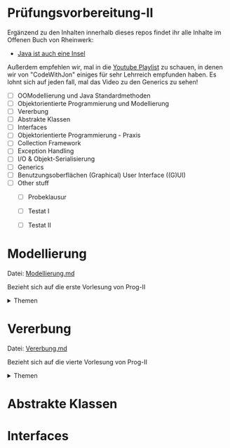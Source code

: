 # Prüfungsvorbereitung-II
Ergänzend zu den Inhalten innerhalb dieses repos findet ihr alle Inhalte im Offenen Buch von Rheinwerk:
- [Java ist auch eine Insel](https://openbook.rheinwerk-verlag.de/javainsel/index.html)

Außerdem empfehlen wir, mal in die [Youtube Playlist](https://youtube.com/playlist?list=PLIgABbRtVA6NQu33ZZ8LKrSedhAjmpMAb&si=GUxS6eNSMMCA1bNP) zu schauen, in denen wir von "CodeWithJon" einiges für sehr Lehrreich empfunden haben. Es lohnt sich auf jeden fall, mal das Video zu den Generics zu sehen!

- [ ] OOModellierung und Java Standardmethoden
- [ ] Objektorientierte Programmierung und Modellierung
- [ ] Vererbung
- [ ] Abstrakte Klassen
- [ ] Interfaces
- [ ] Objektorientierte Programmierung - Praxis
- [ ] Collection Framework
- [ ] Exception Handling
- [ ] I/O & Objekt-Serialisierung
- [ ] Generics
- [ ] Benutzungsoberflächen (Graphical) User Interface ((G)UI)
- [ ] Other stuff
  - [ ] Probeklausur
  - [ ] Testat I
  - [ ] Testat II 


# Modellierung
Datei: [Modellierung.md](01_1_Modellierung-Done/PDF#pii-objektorientierung-wiederholung)

Bezieht sich auf die erste Vorlesung von Prog-II
<details>
    <summary>Themen</summary>
- Objektorientierung
- Klassen
- Arrays
- Komplexe Datentypen
- Referenzierung
- Dereferenzierung
- Verwaltungsmethoden
- Call-By-Value
- Call-By-Reference
- Instanz- und Klassen-Member
- Standardoperationen
- Lernziele aus dem ersten Foliensatz.
</details>

# Vererbung
Datei: [Vererbung.md](02_AbstrakteKlassen)

Bezieht sich auf die vierte Vorlesung von Prog-II
<details>
    <summary>Themen</summary>
- Was bedeutet das Keyword `abstract`
- Merkmale von Abstrakten Klassen
- Unterschiede zu `Interface`s
- Polymorphie
- Konvertierung von Referenzvariablen
- Klasse `Object`
- `abstract` Mehtoden
- Eigenschaften von abstrakten Klassen
</details>

# Abstrakte Klassen

# Interfaces